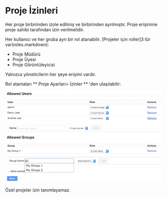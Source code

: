 Proje İzinleri
===================

Her proje birbirinden izole edilmiş ve birbirinden ayrılmıştır.
Proje erişimine proje sahibi tarafından izin verilmelidir.

Her kullanıcı ve her gruba ayrı bir rol atanabilir.
[Projeler için roller]3 tür var(roles.markdown):

- Proje Müdürü
- Proje Üyesi
- Proje Görüntüleyicisi

Yalnızca yöneticilerin her şeye erişimi vardır.

Rol atamaları ** Proje Ayarları> İzinler ** 'den ulaşılabilir:

![Project Permissions](../screenshots/project-permissions.png)

Özel projeler izin tanımlayamaz.
